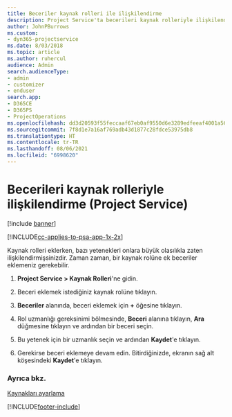 ```yaml
---
title: Beceriler kaynak rolleri ile ilişkilendirme
description: Project Service'ta becerileri kaynak rolleriyle ilişkilendirme
author: JohnPBurrows
ms.custom:
- dyn365-projectservice
ms.date: 8/03/2018
ms.topic: article
ms.author: ruhercul
audience: Admin
search.audienceType:
- admin
- customizer
- enduser
search.app:
- D365CE
- D365PS
- ProjectOperations
ms.openlocfilehash: dd3d20593f55feccaaf67eb0af9550d6e3289edfeeaf4001a56fd39dbb1e3c07
ms.sourcegitcommit: 7f8d1e7a16af769adb43d1877c28fdce53975db8
ms.translationtype: HT
ms.contentlocale: tr-TR
ms.lasthandoff: 08/06/2021
ms.locfileid: "6998620"
---
```

# <a name="associate-skills-with-resource-roles-project-service"></a>Becerileri kaynak rolleriyle ilişkilendirme (Project Service)

[!include [banner](../includes/psa-now-project-operations.md)]

[!INCLUDE[cc-applies-to-psa-app-1x-2x](../includes/cc-applies-to-psa-app-1x-2x.md)]

Kaynak rolleri eklerken, bazı yetenekleri onlara büyük olasılıkla zaten ilişkilendirmişsinizdir. Zaman zaman, bir kaynak rolüne ek beceriler eklemeniz gerekebilir.  
  
1.  **Project Service > Kaynak Rolleri**'ne gidin.  
  
2.  Beceri eklemek istediğiniz kaynak rolüne tıklayın.  
  
3.  **Beceriler** alanında, beceri eklemek için **+** öğesine tıklayın.  
  
4.  Rol uzmanlığı gereksinimi bölmesinde, **Beceri** alanına tıklayın, **Ara** düğmesine tıklayın ve ardından bir beceri seçin.  
  
5.  Bu yetenek için bir uzmanlık seçin ve ardından **Kaydet**'e tıklayın.  
  
6.  Gerekirse beceri eklemeye devam edin. Bitirdiğinizde, ekranın sağ alt köşesindeki **Kaydet**'e tıklayın.  
  
### <a name="see-also"></a>Ayrıca bkz.  
 [Kaynakları ayarlama](../psa/set-up-resources.md)


[!INCLUDE[footer-include](../includes/footer-banner.md)]